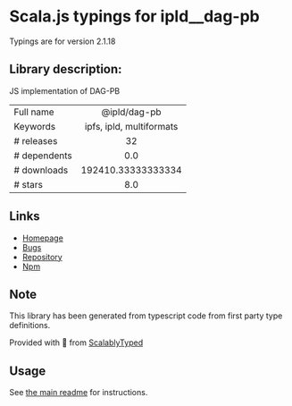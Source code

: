 
# Scala.js typings for ipld__dag-pb

Typings are for version 2.1.18

## Library description:
JS implementation of DAG-PB

|                    |                 |
| ------------------ | :-------------: |
| Full name          | @ipld/dag-pb |
| Keywords           | ipfs, ipld, multiformats |
| # releases         | 32 |
| # dependents       | 0.0 |
| # downloads        | 192410.33333333334 |
| # stars            | 8.0 |

## Links
- [Homepage](https://github.com/ipld/js-dag-pb#readme)
- [Bugs](https://github.com/ipld/js-dag-pb/issues)
- [Repository](https://github.com/ipld/js-dag-pb)
- [Npm](https://www.npmjs.com/package/%40ipld%2Fdag-pb)
    


## Note
This library has been generated from typescript code from first party type definitions.

Provided with :purple_heart: from [ScalablyTyped](https://github.com/oyvindberg/ScalablyTyped)

## Usage
See [the main readme](../../readme.md) for instructions.


